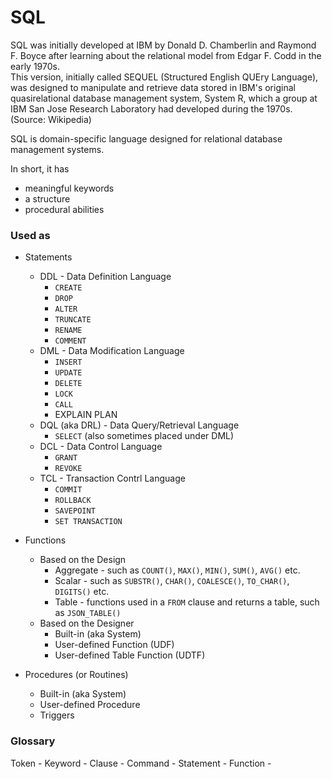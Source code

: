 # SQL
SQL was initially developed at IBM by Donald D. Chamberlin and Raymond F. Boyce after learning about the relational model from Edgar F. Codd in the early 1970s.  
This version, initially called SEQUEL (Structured English QUEry Language), was designed to manipulate and retrieve data stored in IBM's original quasirelational database management system, System R, which a group at IBM San Jose Research Laboratory had developed during the 1970s. (Source: Wikipedia)

SQL is domain-specific language designed for relational database management systems.

In short, it has
- meaningful keywords
- a structure
- procedural abilities

### Used as

- Statements
   - DDL - Data Definition Language
      - `CREATE`
      - `DROP`
      - `ALTER`
      - `TRUNCATE`
      - `RENAME`
      - `COMMENT`
   - DML - Data Modification Language
      - `INSERT`
      - `UPDATE`
      - `DELETE`
      - `LOCK`
      - `CALL`
      - EXPLAIN PLAN
   - DQL (aka DRL) - Data Query/Retrieval Language
      - `SELECT` (also sometimes placed under DML)
   - DCL - Data Control Language
      - `GRANT`
      - `REVOKE`
   - TCL - Transaction Contrl Language
      - `COMMIT`
      - `ROLLBACK`
      - `SAVEPOINT`
      - `SET TRANSACTION`

- Functions
   - Based on the Design
     - Aggregate - such as `COUNT()`, `MAX()`, `MIN()`, `SUM()`, `AVG()` etc.
     - Scalar - such as `SUBSTR()`, `CHAR()`, `COALESCE()`, `TO_CHAR()`, `DIGITS()` etc.
     - Table - functions used in a `FROM` clause and returns a table, such as `JSON_TABLE()`
   - Based on the Designer
     - Built-in (aka System)
     - User-defined Function (UDF)
     - User-defined Table Function (UDTF)

- Procedures (or Routines)
   - Built-in (aka System)
   - User-defined Procedure
   - Triggers
 
### Glossary

Token - 
Keyword - 
Clause -
Command - 
Statement - 
Function - 
